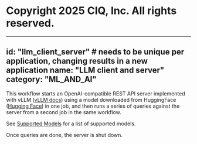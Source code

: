 # Copyright 2025 CIQ, Inc. All rights reserved.
---
id: "llm_client_server" # needs to be **unique** per application, changing results in a new application
name: "LLM client and server"
category: "ML_AND_AI"
---
This workflow starts an OpenAI-compatible REST API server implemented with vLLM ([vLLM docs](https://docs.vllm.ai/en/stable)) using a model downloaded from HuggingFace ([Hugging Face](https://huggingface.co/)) in one job, and then runs a series of queries against the server from a second job in the same workflow.

See [Supported Models](https://docs.vllm.ai/en/stable/models/supported_models.html#supported-models) for a list of supported models.

Once queries are done, the server is shut down.
